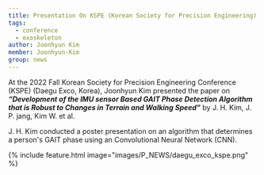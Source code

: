 ```yaml
---
title: Presentation On KSPE (Korean Society for Precision Engineering) Conference
tags:
  - conference
  - exoskeleton
author: Joonhyun Kim
member: Joonhyun-Kim
group: news
---
```


At the 2022 Fall Korean Society for Precision Engineering Conference (KSPE) (Daegu Exco, Korea), Joonhyun Kim presented the paper on **_“Development of the IMU sensor Based GAIT Phase Detection Algorithm that is Robust to Changes in Terrain and Walking Speed”_** by J. H. Kim, J. P. jang, Kim W. et al.

J. H. Kim conducted a poster presentation on an algorithm that determines a person's GAIT phase using an Convolutional Neural Network (CNN).

{%
  include feature.html
  image="images/P_NEWS/daegu_exco_kspe.png"
%}



